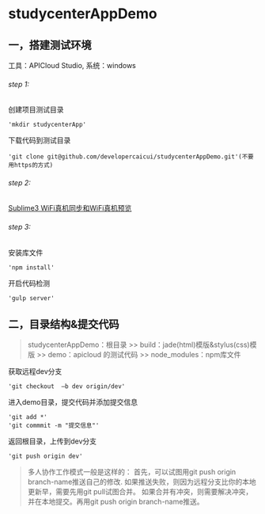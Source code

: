 # studycenterAppDemo
## 一，搭建测试环境
工具：APICloud Studio, 系统：windows
######  step 1:

创建项目测试目录
	
	'mkdir studycenterApp'	
下载代码到测试目录
	
	'git clone git@github.com/developercaicui/studycenterAppDemo.git'(不要用https的方式)
###### step 2:
[Sublime3 WiFi真机同步和WiFi真机预览](http://docs.apicloud.com/Dev-Tools/sublime-wifi-sync)

	
######  step 3:
安装库文件
	
	'npm install'
开启代码检测

	'gulp server'

## 二，目录结构&提交代码
> studycenterAppDemo：根目录
	>> build：jade(html)模版&stylus(css)模版
	>> demo：apicloud 的测试代码
	>> node_modules：npm库文件

获取远程dev分支
	
	'git checkout  –b dev origin/dev'
进入demo目录，提交代码并添加提交信息
	
	'git add *'
	'git commmit -m "提交信息"'
返回根目录，上传到dev分支
		
	'git push origin dev'

>多人协作工作模式一般是这样的：
首先，可以试图用git push origin branch-name推送自己的修改.
如果推送失败，则因为远程分支比你的本地更新早，需要先用git pull试图合并。
如果合并有冲突，则需要解决冲突，并在本地提交。再用git push origin branch-name推送。
